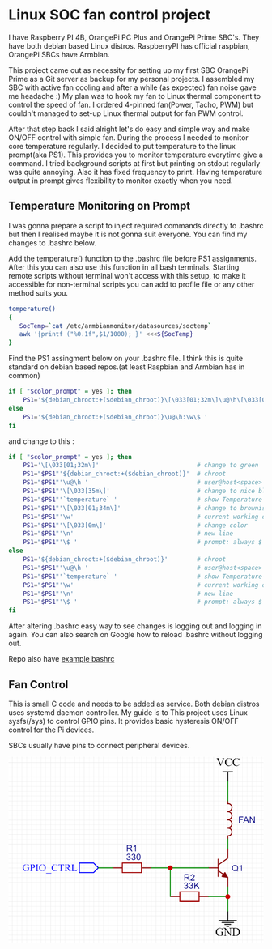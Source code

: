 # Linux SOC fan control project

I have Raspberry PI 4B, OrangePi PC Plus and OrangePi Prime SBC's. They have both debian based Linux distros. RaspberryPI has official raspbian, OrangePi SBCs have Armbian.

This project came out as necessity for setting up my first SBC OrangePi Prime as a Git server as backup for my personal projects. I assembled my SBC with active fan cooling and after a while (as expected) fan noise gave me headache :) My plan was to hook my fan to Linux thermal component to control the speed of fan. I ordered 4-pinned fan(Power, Tacho, PWM) but couldn't managed to set-up Linux thermal output for fan PWM control.

After that step back I said alright let's do easy and simple way and make ON/OFF control with simple fan. During the process I needed to monitor core temperature regularly. I decided to put temperature to the linux prompt(aka PS1). This provides you to monitor temperature everytime give a command. I tried background scripts at first but printing on stdout regularly was quite annoying. Also it has fixed frequency to print. Having temperature output in prompt gives flexibility to monitor exactly when you need.

## Temperature Monitoring on Prompt

I was gonna prepare a script to inject required commands directly to .bashrc but then I realised maybe it is not gonna suit everyone. You can find my changes to .bashrc below. 

Add the temperature() function to the .bashrc file before PS1 assignments. After this you can also use this function in all bash terminals. Starting remote scripts without terminal won't access with this setup, to make it accessible for non-terminal scripts you can add to profile file or any other method suits you.

```sh
temperature()
{
   SocTemp=`cat /etc/armbianmonitor/datasources/soctemp`
   awk '{printf ("%0.1f",$1/1000); }' <<<${SocTemp}
}
``` 

Find the PS1 assingment below on your .bashrc file. I think this is quite standard on debian based repos.(at least Raspbian and Armbian has in common)

```sh
if [ "$color_prompt" = yes ]; then
    PS1='${debian_chroot:+($debian_chroot)}\[\033[01;32m\]\u@\h\[\033[00m\]:\[\033[01;34m\]\w \$\[\033[00m\] '
else
    PS1='${debian_chroot:+($debian_chroot)}\u@\h:\w\$ '
fi
``` 
and change to this :
```sh
if [ "$color_prompt" = yes ]; then
    PS1='\[\033[01;32m\]'                           # change to green
    PS1="$PS1"'${debian_chroot:+($debian_chroot)}'  # chroot
    PS1="$PS1"'\u@\h '                              # user@host<space>
    PS1="$PS1"'\[\033[35m\]'                        # change to nice blue
    PS1="$PS1"'`temperature` '                      # show Temperature
    PS1="$PS1"'\[\033[01;34m\]'                     # change to brownish yellow
    PS1="$PS1"'\w'                                  # current working directory
    PS1="$PS1"'\[\033[0m\]'                         # change color
    PS1="$PS1"'\n'                                  # new line
    PS1="$PS1"'\$ '                                 # prompt: always $
else
    PS1='${debian_chroot:+($debian_chroot)}'  		# chroot
    PS1="$PS1"'\u@\h '                              # user@host<space>
    PS1="$PS1"'`temperature` '                      # show Temperature
    PS1="$PS1"'\w'                                  # current working directory
    PS1="$PS1"'\n'                                  # new line
    PS1="$PS1"'\$ '                                 # prompt: always $
fi
```

After altering .bashrc easy way to see changes is logging out and logging in again. You can also search on Google how to reload .bashrc without logging out.

Repo also have [example bashrc](/.bashrc)

## Fan Control

This is small C code and needs to be added as service. Both debian distros uses systemd daemon controller. My guide is to 
This project uses Linux sysfs(/sys) to control GPIO pins. It provides basic hysteresis ON/OFF control for the Pi devices.

SBCs usually have pins to connect peripheral devices. 

![Control Circuit Schematic](/control_schematic.PNG)